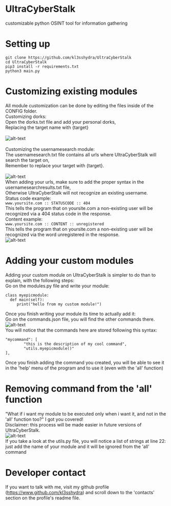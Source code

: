 # UltraCyberStalk
customizable python OSINT tool for information gathering

# Setting up
```
git clone https://github.com/kl3sshydra/UltraCyberStalk
cd UltraCyberStalk
pip3 install -r requirements.txt
python3 main.py
```

# Customizing existing modules
All module customization can be done by editing the files inside of the CONFIG folder.<br>
Customizing dorks:<br>
Open the dorks.txt file and add your personal dorks,<br>
Replacing the target name with {target}<br><br>
![alt-text](https://github.com/kl3sshydra/UltraCyberStalk/raw/main/dorkscreenshot.png)
<br><br>
Customizing the usernamesearch module:<br>
The usernamesearch.txt file contains all urls where UltraCyberStalk will search the target on,<br>
Remember to replace your target with {target}.<br><br>
![alt-text](https://github.com/kl3sshydra/UltraCyberStalk/raw/main/usernamesearchscreenshot.png)
<br>When adding your urls, make sure to add the proper syntax in the usernamesearchresults.txt file,<br>
Otherwise UltraCyberStalk will not recognize an existing username.<br>
Status code example:<br>
```www.yoursite.com :: STATUSCODE :: 404```
<br>
This tells the program that on yoursite.com a non-existing user will be recognized via a 404 status code in the response.<br>
Content example:<br>
```www.yoursite.com :: CONTENT :: unregistered```
<br>
This tells the program that on yoursite.com a non-existing user will be recognized via the word unregistered in the response.<br>
![alt-text](https://github.com/kl3sshydra/UltraCyberStalk/raw/main/usernamesearchresultsscreenshot.png)

# Adding your custom modules
Adding your custom module on UltraCyberStalk is simpler to do than to explain, with the following steps:<br>
Go on the modules.py file and write your module:
```
class myepicmodule:
  def main(self):
     print("hello from my custom module!")
```
Once you finish writing your module its time to actually add it:<br>
Go on the commands.json file, you will find the other commands there.<br>
![alt-text](https://github.com/kl3sshydra/UltraCyberStalk/raw/main/commandscreenshot.png)<br>
You will notice that the commands here are stored following this syntax:
```
"mycommand": [
        "this is the description of my cool command",
        "utils.myepicmodule()"
],
```
Once you finish adding the command you created, you will be able to see it in the 'help' menu of the program and to use it (even with the 'all' function)<br>

# Removing command from the 'all' function
"What if i want my module to be executed only when i want it, and not in the 'all' function too?" I got you covered!<br>
Disclaimer: this process will be made easier in future versions of UltraCyberStalk.<br>
![alt-text](https://github.com/kl3sshydra/UltraCyberStalk/raw/main/allscreenshot.png)<br>
If you take a look at the utils.py file, you will notice a list of strings at line 22: just add the name of your module and it will be ignored from the 'all' command

# Developer contact
If you want to talk with me, visit my github profile (https://www.github.com/kl3sshydra) and scroll down to the 'contacts' section on the profile's readme file.
